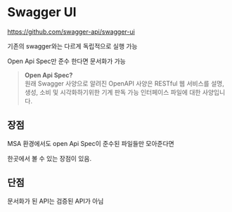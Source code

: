 # Swagger UI

https://github.com/swagger-api/swagger-ui

기존의 swagger와는 다르게 독립적으로 실행 가능

Open Api Spec만 준수 한다면 문서화가 가능

> **Open Api Spec?** <br>
> 원래 Swagger 사양으로 알려진 OpenAPI 사양은 RESTful 웹 서비스를 설명, 생성, 소비 및 시각화하기위한 기계 판독 가능 인터페이스 파일에 대한 사양입니다.

## 장점
MSA 환경에서도 open Api Spec이 준수된 파일들만 모아준다면

한곳에서 볼 수 있는 장점이 있음.  

## 단점 
문서화가 된 API는 검증된 API가 아님 
